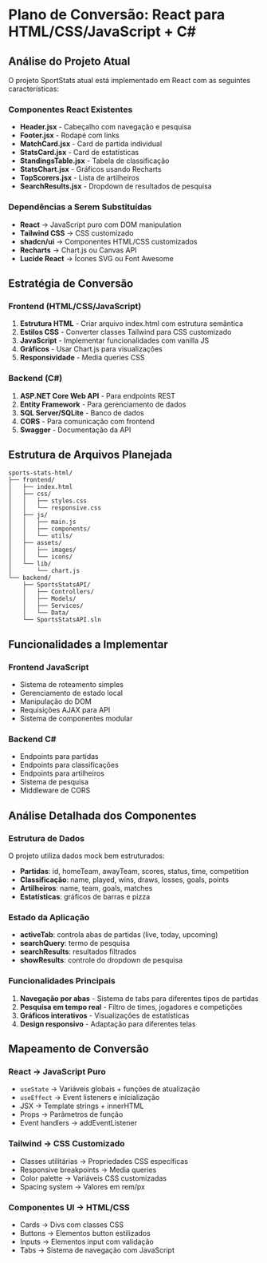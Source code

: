 # Plano de Conversão: React para HTML/CSS/JavaScript + C#

## Análise do Projeto Atual

O projeto SportStats atual está implementado em React com as seguintes características:

### Componentes React Existentes
- **Header.jsx** - Cabeçalho com navegação e pesquisa
- **Footer.jsx** - Rodapé com links
- **MatchCard.jsx** - Card de partida individual
- **StatsCard.jsx** - Card de estatísticas
- **StandingsTable.jsx** - Tabela de classificação
- **StatsChart.jsx** - Gráficos usando Recharts
- **TopScorers.jsx** - Lista de artilheiros
- **SearchResults.jsx** - Dropdown de resultados de pesquisa

### Dependências a Serem Substituídas
- **React** → JavaScript puro com DOM manipulation
- **Tailwind CSS** → CSS customizado
- **shadcn/ui** → Componentes HTML/CSS customizados
- **Recharts** → Chart.js ou Canvas API
- **Lucide React** → Ícones SVG ou Font Awesome

## Estratégia de Conversão

### Frontend (HTML/CSS/JavaScript)
1. **Estrutura HTML** - Criar arquivo index.html com estrutura semântica
2. **Estilos CSS** - Converter classes Tailwind para CSS customizado
3. **JavaScript** - Implementar funcionalidades com vanilla JS
4. **Gráficos** - Usar Chart.js para visualizações
5. **Responsividade** - Media queries CSS

### Backend (C#)
1. **ASP.NET Core Web API** - Para endpoints REST
2. **Entity Framework** - Para gerenciamento de dados
3. **SQL Server/SQLite** - Banco de dados
4. **CORS** - Para comunicação com frontend
5. **Swagger** - Documentação da API

## Estrutura de Arquivos Planejada

```
sports-stats-html/
├── frontend/
│   ├── index.html
│   ├── css/
│   │   ├── styles.css
│   │   └── responsive.css
│   ├── js/
│   │   ├── main.js
│   │   ├── components/
│   │   └── utils/
│   ├── assets/
│   │   ├── images/
│   │   └── icons/
│   └── lib/
│       └── chart.js
└── backend/
    ├── SportsStatsAPI/
    │   ├── Controllers/
    │   ├── Models/
    │   ├── Services/
    │   └── Data/
    └── SportsStatsAPI.sln
```

## Funcionalidades a Implementar

### Frontend JavaScript
- Sistema de roteamento simples
- Gerenciamento de estado local
- Manipulação do DOM
- Requisições AJAX para API
- Sistema de componentes modular

### Backend C#
- Endpoints para partidas
- Endpoints para classificações
- Endpoints para artilheiros
- Sistema de pesquisa
- Middleware de CORS



## Análise Detalhada dos Componentes

### Estrutura de Dados
O projeto utiliza dados mock bem estruturados:
- **Partidas**: id, homeTeam, awayTeam, scores, status, time, competition
- **Classificação**: name, played, wins, draws, losses, goals, points
- **Artilheiros**: name, team, goals, matches
- **Estatísticas**: gráficos de barras e pizza

### Estado da Aplicação
- **activeTab**: controla abas de partidas (live, today, upcoming)
- **searchQuery**: termo de pesquisa
- **searchResults**: resultados filtrados
- **showResults**: controle do dropdown de pesquisa

### Funcionalidades Principais
1. **Navegação por abas** - Sistema de tabs para diferentes tipos de partidas
2. **Pesquisa em tempo real** - Filtro de times, jogadores e competições
3. **Gráficos interativos** - Visualizações de estatísticas
4. **Design responsivo** - Adaptação para diferentes telas

## Mapeamento de Conversão

### React → JavaScript Puro
- `useState` → Variáveis globais + funções de atualização
- `useEffect` → Event listeners e inicialização
- JSX → Template strings + innerHTML
- Props → Parâmetros de função
- Event handlers → addEventListener

### Tailwind → CSS Customizado
- Classes utilitárias → Propriedades CSS específicas
- Responsive breakpoints → Media queries
- Color palette → Variáveis CSS customizadas
- Spacing system → Valores em rem/px

### Componentes UI → HTML/CSS
- Cards → Divs com classes CSS
- Buttons → Elementos button estilizados
- Inputs → Elementos input com validação
- Tabs → Sistema de navegação com JavaScript

